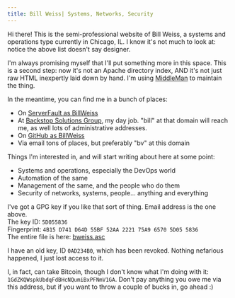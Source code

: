 ```yaml
---
title: Bill Weiss| Systems, Networks, Security
---
```


Hi there! This is the semi-professional website of Bill Weiss, a
systems and operations type currently in Chicago, IL. I know it's not
much to look at: notice the above list doesn't say designer.

I'm always promising myself that I'll put something more in this
space. This is a second step: now it's not an Apache directory index,
AND it's not just raw HTML inexpertly laid down by hand.  I'm using
[MiddleMan](http://middleman.com/) to maintain the thing.

In the meantime, you can find me in a bunch of places:

 * On [ServerFault as BillWeiss](http://serverfault.com/users/4117/bill-weiss)
 * At [Backstop Solutions Group](https://www.backstopsolutions.com/), my day job.
   "bill" at that domain will reach me, as well lots of administrative addresses.
 * On [GitHub as BillWeiss](https://github.com/BillWeiss)
 * Via email tons of places, but preferably "bv" at this domain

Things I'm interested in, and will start writing about here at some
point:

 * Systems and operations, especially the DevOps world
 * Automation of the same
 * Management of the same, and the people who do them
 * Security of networks, systems, people... anything and everything

I've got a GPG key if you like that sort of thing.  Email address is the one above.<br />
The key ID: `5D055836`<br />
Fingerprint: `4B15 D741 D64D 55BF 52AA 2221 75A9 6570 5D05 5836`<br />
The entire file is here: [bweiss.asc](http://www.clanspum.net/~houdini/bweiss.asc)

I have an old key, ID `0AD234B0`, which has been revoked.  Nothing
nefarious happened, I just lost access to it.

I, in fact, can take Bitcoin, though I don't know what I'm doing with
it: `1GdZKQWspkUbdqFdBHcNQumiBxPFNmV1GA`.  Don't pay anything you owe me
via this address, but if you want to throw a couple of bucks in, go
ahead :)
